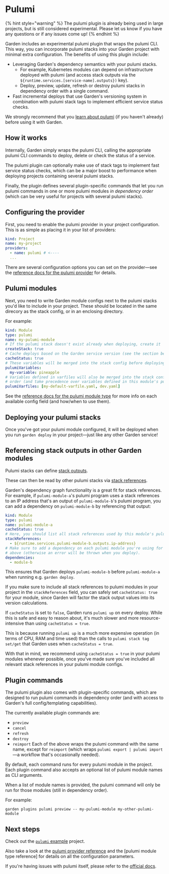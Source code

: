 # Pulumi

{% hint style="warning" %}
The pulumi plugin is already being used in large projects, but is still considered experimental. Please let us know if you have any questions or if any issues come up!
{% endhint %}

Garden includes an experimental pulumi plugin that wraps the pulumi CLI. This way, you can incorporate pulumi stacks into your Garden project with minimal extra configuration. The benefits of using this plugin include:
* Leveraging Garden's dependency semantics with your pulumi stacks.
  * For example, Kubernetes modules can depend on infrastructure deployed with pulumi (and access stack outputs via the `${runtime.services.[service-name].outputs})` key).
  * Deploy, preview, update, refresh or destroy pulumi stacks in dependency order with a single command.
* Fast incremental deploys that use Garden's versioning system in combination with pulumi stack tags to implement efficient service status checks.

We strongly recommend that you [learn about pulumi](https://www.pulumi.com/docs/) (if you haven't already) before using it with Garden.

## How it works

Internally, Garden simply wraps the pulumi CLI, calling the appropriate pulumi CLI commands to deploy, delete or check the status of a service.

The pulumi plugin can optionally make use of stack tags to implement fast service status checks, which can be a major boost to performance when deploying projects containing several pulumi stacks.

Finally, the plugin defines several plugin-specific commands that let you run pulumi commands in one or more pulumi modules _in dependency order_ (which can be very useful for projects with several pulumi stacks).

## Configuring the provider

First, you need to enable the pulumi provider in your project configuration. This is as simple as placing it in your list of providers:
```yaml
kind: Project
name: my-project
providers:
  - name: pulumi # <----
  ...
```
There are several configuration options you can set on the provider—see the [reference docs for the pulumi provider](../reference/providers/pulumi.md) for details.

## Pulumi modules

Next, you need to write Garden module configs next to the pulumi stacks you'd like to include in your project. These should be located in the same direcory as the stack config, or in an enclosing directory.

For example:
```yaml
kind: Module
type: pulumi
name: my-pulumi-module
# If the pulumi stack doesn't exist already when deploying, create it
createStack: true 
# Cache deploys based on the Garden service version (see the section below)
cacheStatus: true
# These variables will be merged into the stack config before deploying or previewing
pulumiVariables:
  my-variable: pineapple
# Variables defined in varfiles will also be merged into the stack config in declaration
# order (and take precedence over variables defined in this module's pulumiVariables).
pulumiVarfiles: [my-default-varfile.yaml, dev.yaml]
```
See the [reference docs for the pulumi module type](../reference/module-types/pulumi.md) for more info on each available config field (and how/when to use them).

## Deploying your pulumi stacks

Once you've got your pulumi module configured, it will be deployed when you run `garden deploy` in your project—just like any other Garden service!

## Referencing stack outputs in other Garden modules

Pulumi stacks can define [stack outputs](https://www.pulumi.com/docs/intro/concepts/stack/#outputs).

These can then be read by other pulumi stacks via [stack references](https://www.pulumi.com/docs/intro/concepts/stack/#stackreferences).

Garden's dependency graph functionality is a great fit for stack references. For example, if `pulumi-module-a`'s pulumi program uses a stack references to an IP address that's an output of `pulumi-module-b`'s pulumi program, you can add a dependency on `pulumi-module-b` by referencing that output:
```yaml
kind: Module
type: pulumi
name: pulumi-module-a
cacheStatus: true
# Here, you should list all stack references used by this module's pulumi program.
stackReferences:
  - ${runtime.services.pulumi-module-b.outputs.ip-address}
# Make sure to add a dependency on each pulumi module you're using for stack references
# above (otherwise an error will be thrown when you deploy).
dependencies:
  - module-b
```
This ensures that Garden deploys `pulumi-module-b` before `pulumi-module-a` when running e.g. `garden deploy`.

If you make sure to include all stack references to pulumi modules in your project in the `stackReferences` field, you can safely set `cacheStatus: true` for your module, since Garden will factor the stack output values into its version calculations.

If `cacheStatus` is set to `false`, Garden runs `pulumi up` on every deploy. While this is safe and easy to reason about, it's much slower and more resource-intensive than using `cacheStatus = true`.

This is because running `pulumi up` is a much more expensive operation (in terms of CPU, RAM and time used) than the calls to `pulumi stack tag set/get` that Garden uses when `cacheStatus = true`.

With that in mind, we recommend using `cacheStatus = true` in your pulumi modules whenever possible, once you've made sure you've included all relevant stack references in your pulumi module configs.

## Plugin commands

The pulumi plugin also comes with plugin-specific commands, which are designed to run pulumi commands in dependency order (and with access to Garden's full config/templating capabilities).

The currently available plugin commands are: 
* `preview`
* `cancel`
* `refresh`
* `destroy`
* `reimport`
Each of the above wraps the pulumi command with the same name, except for `reimport` (which wraps `pulumi export | pulumi import`—a workflow that's occasionally needed).

By default, each command runs for every pulumi module in the project. Each plugin command also accepts an optional list of pulumi module names as CLI arguments.

When a list of module names is provided, the pulumi command will only be run for those modules (still in dependency order).

For example:
```
garden plugins pulumi preview -- my-pulumi-module my-other-pulumi-module
```

## Next steps

Check out the [`pulumi` example](https://github.com/garden-io/garden/tree/0.12.44/examples/pulumi) project.

Also take a look at the [pulumi provider reference]() and the [pulumi module type reference] for details on all the configuration parameters.

If you're having issues with pulumi itself, please refer to the [official docs](https://www.pulumi.com/docs/).
